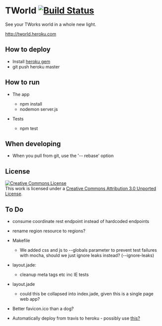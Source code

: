 TWorld  [![Build Status](https://secure.travis-ci.org/mattdunn/tworld.png)](http://travis-ci.org/mattdunn/tworld)
=======

See your TWorks world in a whole new light.

http://tworld.heroku.com

How to deploy
-------------

* Install [heroku gem](http://devcenter.heroku.com/articles/node-js)
* git push heroku master

How to run
----------

* The app
  * npm install
  * nodemon server.js

* Tests
  * npm test

When developing
---------------

* When you pull from git, use the '-- rebase' option

License
-------

<a rel="license" href="http://creativecommons.org/licenses/by/3.0/">
  <img alt="Creative Commons License" style="border-width:0" src="http://i.creativecommons.org/l/by/3.0/88x31.png" />
</a>
<br />This work is licensed under a <a rel="license" href="http://creativecommons.org/licenses/by/3.0/">Creative Commons Attribution 3.0 Unported License</a>.

To Do
-----

* consume coordinate rest endpoint instead of hardcoded endpoints

* rename region resource to regions?

* Makefile
  * We added css and js to --globals parameter to prevent test failures with mocha, should we just ignore leaks instead? (--ignore-leaks)

* layout.jade:
  * cleanup meta tags etc inc IE tests 

* layout.jade
  * could this be collapsed into index.jade, given this is a single page web app?

* Better favicon.ico than a dog?

* Automatically deploy from travis to heroku - possibly use [this?](https://github.com/travis-ci/travis-cli/blob/master/spec/travis/cli/config_spec.rb)